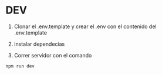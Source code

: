 # DEV

1. Clonar el .env.template y crear el .env con el contenido del .env.template

2. instalar dependecias

3. Correr servidor con el comando

`npm run dev`
